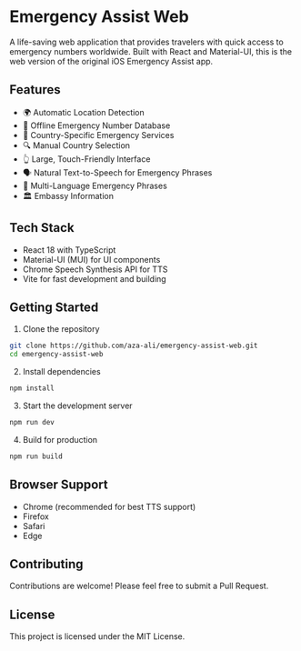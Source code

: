 # Emergency Assist Web

A life-saving web application that provides travelers with quick access to emergency numbers worldwide. Built with React and Material-UI, this is the web version of the original iOS Emergency Assist app.

## Features

- 🌍 Automatic Location Detection
- 📱 Offline Emergency Number Database
- 🚨 Country-Specific Emergency Services
- 🔍 Manual Country Selection
- 👆 Large, Touch-Friendly Interface
- 🗣️ Natural Text-to-Speech for Emergency Phrases
- 💬 Multi-Language Emergency Phrases
- 🏛️ Embassy Information

## Tech Stack

- React 18 with TypeScript
- Material-UI (MUI) for UI components
- Chrome Speech Synthesis API for TTS
- Vite for fast development and building

## Getting Started

1. Clone the repository
```bash
git clone https://github.com/aza-ali/emergency-assist-web.git
cd emergency-assist-web
```

2. Install dependencies
```bash
npm install
```

3. Start the development server
```bash
npm run dev
```

4. Build for production
```bash
npm run build
```

## Browser Support

- Chrome (recommended for best TTS support)
- Firefox
- Safari
- Edge

## Contributing

Contributions are welcome! Please feel free to submit a Pull Request.

## License

This project is licensed under the MIT License.
